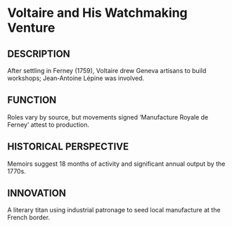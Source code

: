# Voltaire and His Watchmaking Venture

## DESCRIPTION
After settling in Ferney (1759), Voltaire drew Geneva artisans to build workshops; Jean‑Antoine Lépine was involved.

## FUNCTION
Roles vary by source, but movements signed ‘Manufacture Royale de Ferney’ attest to production.

## HISTORICAL PERSPECTIVE
Memoirs suggest 18 months of activity and significant annual output by the 1770s.

## INNOVATION
A literary titan using industrial patronage to seed local manufacture at the French border.
